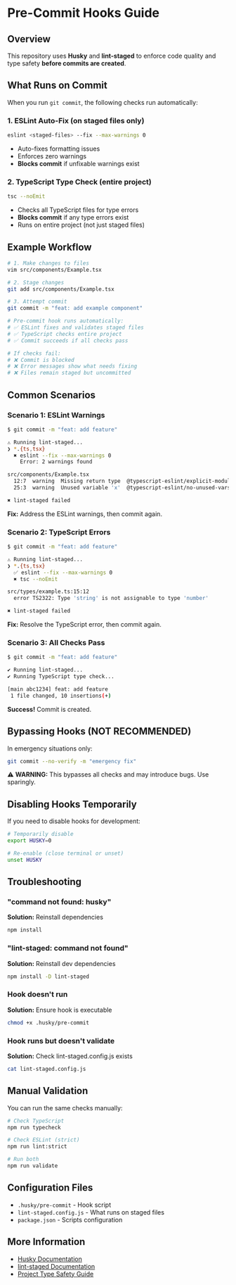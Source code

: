 # Pre-Commit Hooks Guide

## Overview

This repository uses **Husky** and **lint-staged** to enforce code quality and type safety **before commits are created**.

## What Runs on Commit

When you run `git commit`, the following checks run automatically:

### 1. ESLint Auto-Fix (on staged files only)
```bash
eslint <staged-files> --fix --max-warnings 0
```
- Auto-fixes formatting issues
- Enforces zero warnings
- **Blocks commit** if unfixable warnings exist

### 2. TypeScript Type Check (entire project)
```bash
tsc --noEmit
```
- Checks all TypeScript files for type errors
- **Blocks commit** if any type errors exist
- Runs on entire project (not just staged files)

## Example Workflow

```bash
# 1. Make changes to files
vim src/components/Example.tsx

# 2. Stage changes
git add src/components/Example.tsx

# 3. Attempt commit
git commit -m "feat: add example component"

# Pre-commit hook runs automatically:
# ✅ ESLint fixes and validates staged files
# ✅ TypeScript checks entire project
# ✅ Commit succeeds if all checks pass

# If checks fail:
# ❌ Commit is blocked
# ❌ Error messages show what needs fixing
# ❌ Files remain staged but uncommitted
```

## Common Scenarios

### Scenario 1: ESLint Warnings

```bash
$ git commit -m "feat: add feature"

⚠ Running lint-staged...
❯ *.{ts,tsx}
  ✖ eslint --fix --max-warnings 0
    Error: 2 warnings found

src/components/Example.tsx
  12:7  warning  Missing return type  @typescript-eslint/explicit-module-boundary-types
  25:3  warning  Unused variable 'x'  @typescript-eslint/no-unused-vars

✖ lint-staged failed
```

**Fix:** Address the ESLint warnings, then commit again.

### Scenario 2: TypeScript Errors

```bash
$ git commit -m "feat: add feature"

⚠ Running lint-staged...
❯ *.{ts,tsx}
  ✅ eslint --fix --max-warnings 0
  ✖ tsc --noEmit

src/types/example.ts:15:12
  error TS2322: Type 'string' is not assignable to type 'number'

✖ lint-staged failed
```

**Fix:** Resolve the TypeScript error, then commit again.

### Scenario 3: All Checks Pass

```bash
$ git commit -m "feat: add feature"

✔ Running lint-staged...
✔ Running TypeScript type check...

[main abc1234] feat: add feature
 1 file changed, 10 insertions(+)
```

**Success!** Commit is created.

## Bypassing Hooks (NOT RECOMMENDED)

In emergency situations only:

```bash
git commit --no-verify -m "emergency fix"
```

⚠️ **WARNING:** This bypasses all checks and may introduce bugs. Use sparingly.

## Disabling Hooks Temporarily

If you need to disable hooks for development:

```bash
# Temporarily disable
export HUSKY=0

# Re-enable (close terminal or unset)
unset HUSKY
```

## Troubleshooting

### "command not found: husky"

**Solution:** Reinstall dependencies
```bash
npm install
```

### "lint-staged: command not found"

**Solution:** Reinstall dev dependencies
```bash
npm install -D lint-staged
```

### Hook doesn't run

**Solution:** Ensure hook is executable
```bash
chmod +x .husky/pre-commit
```

### Hook runs but doesn't validate

**Solution:** Check lint-staged.config.js exists
```bash
cat lint-staged.config.js
```

## Manual Validation

You can run the same checks manually:

```bash
# Check TypeScript
npm run typecheck

# Check ESLint (strict)
npm run lint:strict

# Run both
npm run validate
```

## Configuration Files

- `.husky/pre-commit` - Hook script
- `lint-staged.config.js` - What runs on staged files
- `package.json` - Scripts configuration

## More Information

- [Husky Documentation](https://typicode.github.io/husky/)
- [lint-staged Documentation](https://github.com/lint-staged/lint-staged)
- [Project Type Safety Guide](../docs/TYPE_SAFETY_GUIDE.md)
